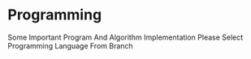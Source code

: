# Programming
Some Important Program And Algorithm Implementation
Please Select Programming Language From Branch
